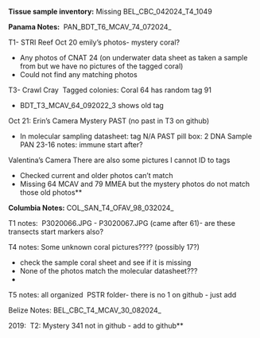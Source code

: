 
**Tissue sample inventory:** Missing BEL_CBC_042024_T4_1049

**Panama Notes:**  PAN_BDT_T6_MCAV_74_072024_

T1- STRI Reef 
Oct 20 emily’s photos- mystery coral? 
- Any photos of CNAT 24 (on underwater data sheet as taken a sample from but we have no pictures of the tagged coral) 
- Could not find any matching photos 

T3- Crawl Cray 
Tagged colonies:
Coral 64 has random tag 91
- BDT_T3_MCAV_64_092022_3 shows old tag 

Oct 21:
Erin’s Camera
Mystery PAST (no past in T3 on github) 
- In molecular sampling datasheet: tag N/A PAST pill box: 2 DNA Sample PAN 23-16 notes: immune start after? 

Valentina’s Camera
There are also some pictures I cannot ID to tags 
- Checked current and older photos can’t match 
- Missing 64 MCAV and 79 MMEA but the mystery photos do not match those old photos**


**Columbia Notes:** COL_SAN_T4_OFAV_98_032024_

T1 notes: 
P3020066.JPG - P3020067.JPG (came after 61)- are these transects start markers also? 

T4 notes:
Some unknown coral pictures???? (possibly 17?) 
- check the sample coral sheet and see if it is missing 
- None of the photos match the molecular datasheet???
- 
T5 notes: all organized 
PSTR folder- there is no 1 on github - just add



Belize Notes: BEL_CBC_T4_MCAV_30_082024_

2019: 
T2: Mystery 341 not in github - add to github**